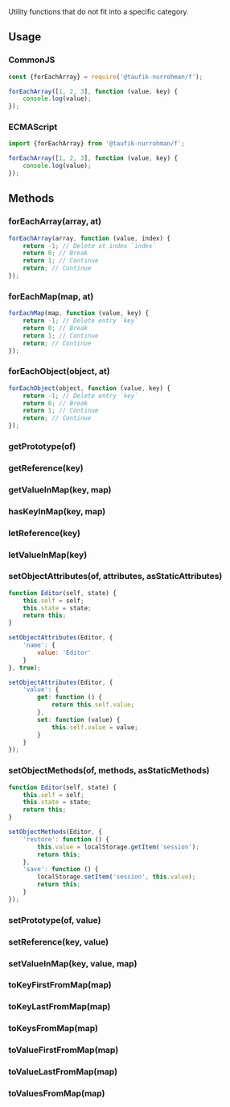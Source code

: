 Utility functions that do not fit into a specific category.

Usage
-----

### CommonJS

~~~ js
const {forEachArray} = require('@taufik-nurrohman/f');

forEachArray([1, 2, 3], function (value, key) {
    console.log(value);
});
~~~

### ECMAScript

~~~ js
import {forEachArray} from '@taufik-nurrohman/f';

forEachArray([1, 2, 3], function (value, key) {
    console.log(value);
});
~~~

Methods
-------

### forEachArray(array, at)

~~~ js
forEachArray(array, function (value, index) {
    return -1; // Delete at index `index`
    return 0; // Break
    return 1; // Continue
    return; // Continue
});
~~~

### forEachMap(map, at)

~~~ js
forEachMap(map, function (value, key) {
    return -1; // Delete entry `key`
    return 0; // Break
    return 1; // Continue
    return; // Continue
});
~~~

### forEachObject(object, at)

~~~ js
forEachObject(object, function (value, key) {
    return -1; // Delete entry `key`
    return 0; // Break
    return 1; // Continue
    return; // Continue
});
~~~

### getPrototype(of)

### getReference(key)

### getValueInMap(key, map)

### hasKeyInMap(key, map)

### letReference(key)

### letValueInMap(key)

### setObjectAttributes(of, attributes, asStaticAttributes)

~~~ js
function Editor(self, state) {
    this.self = self;
    this.state = state;
    return this;
}

setObjectAttributes(Editor, {
    'name': {
        value: 'Editor'
    }
}, true);

setObjectAttributes(Editor, {
    'value': {
        get: function () {
            return this.self.value;
        },
        set: function (value) {
            this.self.value = value;
        }
    }
});
~~~

### setObjectMethods(of, methods, asStaticMethods)

~~~ js
function Editor(self, state) {
    this.self = self;
    this.state = state;
    return this;
}

setObjectMethods(Editor, {
    'restore': function () {
        this.value = localStorage.getItem('session');
        return this;
    },
    'save': function () {
        localStorage.setItem('session', this.value);
        return this;
    }
});
~~~

### setPrototype(of, value)

### setReference(key, value)

### setValueInMap(key, value, map)

### toKeyFirstFromMap(map)

### toKeyLastFromMap(map)

### toKeysFromMap(map)

### toValueFirstFromMap(map)

### toValueLastFromMap(map)

### toValuesFromMap(map)
